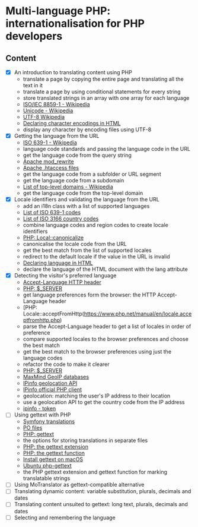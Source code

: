 # Multi-language PHP: internationalisation for PHP developers

## Content

- [x] An introduction to translating content using PHP
  - translate a page by copying the entire page and translating all the text in it
  - translate a page by using conditional statements for every string
  - store translated strings in an array with one array for each language
  - [ISO/IEC 8859-1 - Wikipedia](https://en.wikipedia.org/wiki/ISO/IEC_8859-1)
  - [Unicode - Wikipedia](https://en.wikipedia.org/wiki/Unicode)
  - [UTF-8 Wikipedia](https://en.wikipedia.org/wiki/UTF-8)
  - [Declaring character encodings in HTML](https://www.w3.org/International/questions/qa-html-encoding-declarations)
  - display any character by encoding files using UTF-8
- [x] Getting the language from the URL
  - [ISO 639-1 - Wikipedia](https://en.wikipedia.org/wiki/ISO_639-1) 
  - language code standards and passing the language code in the URL
  - get the language code from the query string
  - [Apache mod_rewrite](https://httpd.apache.org/docs/current/rewrite/intro.html)
  - [Apache .htaccess files](https://httpd.apache.org/docs/current/howto/htaccess.html)
  - get the language code from a subfolder or URL segment
  - get the language code from a subdomain
  - [List of top-level domains - Wikipedia](https://en.wikipedia.org/wiki/List_of_Internet_top-level_domains)
  - get the language code from the top-level domain
- [x] Locale identifiers and validating the language from the URL
  - add an i18n class with a list of supported languages
  - [List of ISO 639-1 codes](https://en.wikipedia.org/wiki/List_of_ISO_639-1_codes)
  - [List of ISO 3166 country codes](https://en.wikipedia.org/wiki/List_of_ISO_3166_country_codes)
  - combine language codes and region codes to create locale identifiers
  - [PHP: Local::canonicalize](https://www.php.net/manual/en/locale.canonicalize.php)
  - canonicalise the locale code from the URL
  - get the best match from the list of supported locales
  - redirect to the default locale if the value in the URL is invalid
  - [Declaring language in HTML](https://www.w3.org/International/questions/qa-html-language-declarations)
  - declare the language of the HTML document with the lang attribute
- [x] Detecting the visitor's preferred language
  - [Accept-Language HTTP header](https://developer.mozilla.org/en-US/docs/Web/HTTP/Headers/Accept-Language)
  - [PHP: $_SERVER](https://www.php.net/manual/en/reserved.variables.server.php)
  - get language preferences form the browser: the HTTP Accept-Language header
  - [PHP: Locale::acceptFromHttp(https://www.php.net/manual/en/locale.acceptfromhttp.php)
  - parse the Accept-Language header to get a list of locales in order of preference
  - compare supported locales to the browser preferences and choose the best match
  - get the best match to the browser preferences using just the language codes
  - refactor the code to make it clearer
  - [PHP: $_SERVER](https://www.php.net/manual/en/reserved.variables.server.php)
  - [MaxMind GeoIP databases](https://www.maxmind.com/en/geoip2-services-and-databases)
  - [IPinfo geolocation API](https://ipinfo.io/)
  - [IPinfo official PHP client](https://github.com/ipinfo/php)
  - geolocation: matching the user's IP address to their location
  - use a geolocation API to get the country code from the IP address
  - [ipinfo - token](https://ipinfo.io/account/token)
- [ ] Using gettext with PHP
  - [Symfony translations](https://symfony.com/doc/current/translation.html#basic-translation)
  - [PO files](https://www.gnu.org/software/gettext/manual/html_node/PO-Files.html)
  - [PHP: gettext](https://www.php.net/manual/en/book.gettext.php)
  - the options for storing translations in separate files
  - [PHP: the gettext extension](https://www.php.net/manual/en/book.gettext.php)
  - [PHP: the gettext function](https://www.php.net/manual/en/function.gettext.php)
  - [Install gettext on macOS](https://macappstore.org/gettext/)
  - [Ubuntu php-gettext](https://packages.ubuntu.com/bionic/php-gettext)
  - the PHP gettext extension and gettext function for marking translatable strings
- [ ] Using MoTranslator as gettext-compatible alternative
- [ ] Translating dynamic content: variable substitution, plurals, decimals and dates
- [ ] Translating content unsuited to gettext: long text, plurals, decimals and dates
- [ ] Selecting and remembering the language

